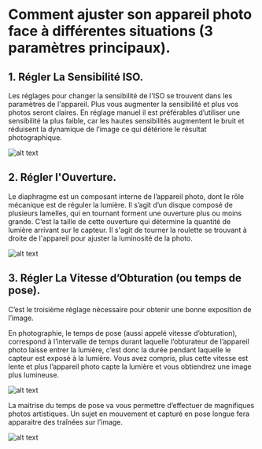 # Comment ajuster son appareil photo face à différentes situations (3 paramètres principaux).

## 1. Régler La Sensibilité ISO.
Les réglages pour changer la sensibilité de l'ISO se trouvent dans les paramètres de l'appareil. Plus vous augmenter la sensibilité et plus vos photos seront claires. En réglage manuel il est préférables d’utiliser une sensibilité la plus faible, car les hautes sensibilités augmentent le bruit et réduisent la dynamique de l’image ce qui détériore le résultat photographique. 

![alt text](https://www.nikonpassion.com/wp-content/uploads/2014/11/nikon_auto-iso_menu.jpg)


## 2. Régler l'Ouverture.

Le diaphragme est un composant interne de l’appareil photo, dont le rôle mécanique est de réguler la lumière. Il s’agit d’un disque composé de plusieurs lamelles, qui en tournant forment une ouverture plus ou moins grande. C’est la taille de cette ouverture qui détermine la quantité de lumière arrivant sur le capteur. Il s'agit de tourner la roulette se trouvant à droite de l'appareil pour ajuster la luminosité de la photo.

![alt text](https://i2.wp.com/lamuse.tv/wp-content/uploads/2019/03/EOS-80D-comp.jpg?resize=675%2C450&ssl=1)

## 3. Régler La Vitesse d’Obturation (ou temps de pose).

C’est le troisième réglage nécessaire pour obtenir une bonne exposition de l’image.

En photographie, le temps de pose (aussi appelé vitesse d’obturation), correspond à l’intervalle de temps durant laquelle l’obturateur de l’appareil photo laisse entrer la lumière, c’est donc la durée pendant laquelle le capteur est exposé à la lumière. Vous avez compris, plus cette vitesse est lente et plus l’appareil photo capte la lumière et vous obtiendrez une image plus lumineuse.

![alt text](https://www.jeancoutu.com/globalassets/images-conseils/photo/20140403-02-vitesse-obturation/vitesse_cest_quoi.jpg)

La maitrise du temps de pose va vous permettre d’effectuer de magnifiques photos artistiques. Un sujet en mouvement et capturé en pose longue fera apparaitre des traînées sur l’image.

![alt text](https://www.darty.com/darty-et-vous/sites/default/files/thumbnails/image/circulation-nuit600.jpg)
